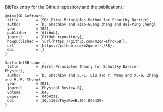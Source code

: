 BibTex entry for the Github repository and the publications:

    @misc{SB-Software,
     title        = {SB: First-Principles Method for Schottky Barrier},
     author       = {D. Skachkov and Xiao-Guang Zhang and Hai-Ping Cheng},
     year         = 2021,
     publisher    = {GitHub},
     journal      = {GitHub repository},
     howpublished = {\url{https://github.com/m2qm-efrc/SB}},
     url          = {https://github.com/m2qm-efrc/SB},
     doi          = {}
    }
   
    @article{SB-paper,
     title        = {First-Principles Theory for Schottky Barrier Physics},
     author       = {D. Skachkov and S.-L. Liu and Y. Wang and X.-G. Zhang and H.-P. Cheng},
     year         = 2021,
     journal      = {Physical Review B},
     volume       = 104,
     pages        = {045429},
     doi          = {10.1103/PhysRevB.104.045429}
    }

